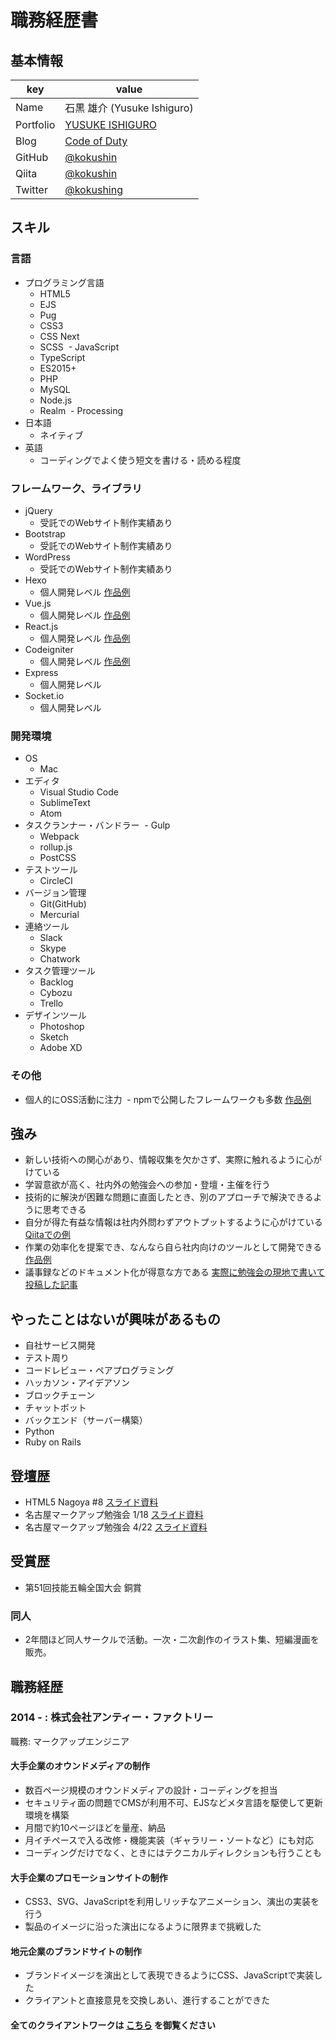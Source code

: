 # 職務経歴書

## 基本情報

|key|value|
|---|-----|
|Name|石黒 雄介 (Yusuke Ishiguro)|
|Portfolio|[YUSUKE ISHIGURO](https://yusukeishiguro.com/)|
|Blog|[Code of Duty](http://www.codeofduty.me/)|
|GitHub|[@kokushin](https://github.com/kokushin)|
|Qiita|[@kokushin](https://qiita.com/kokushin)|
|Twitter|[@kokushing](https://twitter.com/kokushing)|

## スキル

### 言語

- プログラミング言語
  - HTML5
  - EJS
  - Pug
  - CSS3
  - CSS Next
  - SCSS
  - JavaScript
  - TypeScript
  - ES2015+
  - PHP
  - MySQL
  - Node.js
  - Realm
  - Processing
- 日本語
  - ネイティブ
- 英語
  - コーディングでよく使う短文を書ける・読める程度

### フレームワーク、ライブラリ

- jQuery
  - 受託でのWebサイト制作実績あり
- Bootstrap
  - 受託でのWebサイト制作実績あり
- WordPress
  - 受託でのWebサイト制作実績あり
- Hexo
  - 個人開発レベル [作品例](http://www.codeofduty.me/)
- Vue.js
  - 個人開発レベル [作品例](https://github.com/unys/uny-theme-generator)
- React.js
  - 個人開発レベル [作品例](https://github.com/kokushin/myportfoliosite)
- Codeigniter
  - 個人開発レベル [作品例](http://jane-kei.com/admin)
- Express
  - 個人開発レベル
- Socket.io
  - 個人開発レベル
  
### 開発環境

- OS
  - Mac
- エディタ
  - Visual Studio Code
  - SublimeText
  - Atom
- タスクランナー・バンドラー
  - Gulp
  - Webpack
  - rollup.js
  - PostCSS
- テストツール
  - CircleCI
- バージョン管理
  - Git(GitHub)
  - Mercurial
- 連絡ツール
  - Slack
  - Skype
  - Chatwork
- タスク管理ツール
  - Backlog
  - Cybozu
  - Trello
- デザインツール
  - Photoshop
  - Sketch
  - Adobe XD

### その他

- 個人的にOSS活動に注力
  - npmで公開したフレームワークも多数 [作品例](https://www.npmjs.com/package/uny)

## 強み

- 新しい技術への関心があり、情報収集を欠かさず、実際に触れるように心がけている
- 学習意欲が高く、社内外の勉強会への参加・登壇・主催を行う
- 技術的に解決が困難な問題に直面したとき、別のアプローチで解決できるように思考できる
- 自分が得た有益な情報は社内外問わずアウトプットするように心がけている [Qiitaでの例](https://qiita.com/kokushin/items/3889d2d2441c6f2020aa)
- 作業の効率化を提案でき、なんなら自ら社内向けのツールとして開発できる [作品例](https://github.com/kokushin/slack-file-destroyer)
- 議事録などのドキュメント化が得意な方である [実際に勉強会の現地で書いて投稿した記事](http://www.codeofduty.me/2017/04/22/wcan-2017-spring/)

## やったことはないが興味があるもの

- 自社サービス開発
- テスト周り
- コードレビュー・ペアプログラミング
- ハッカソン・アイデアソン
- ブロックチェーン
- チャットボット
- バックエンド（サーバー構築）
- Python
- Ruby on Rails

## 登壇歴

- HTML5 Nagoya #8 [スライド資料](https://docs.google.com/presentation/d/1i6ZgR6KHCmpXpYHSLb0uqOYLVo2c9Wqq3xpLNA10tUA/pub?start=false&loop=false&delayms=3000&slide=id.p) 
- 名古屋マークアップ勉強会 1/18 [スライド資料](https://kokushin.github.io/makaben-0118/#/)
- 名古屋マークアップ勉強会 4/22 [スライド資料](https://kokushin.github.io/makaben-0422/#)

## 受賞歴

- 第51回技能五輪全国大会 銅賞

### 同人

- 2年間ほど同人サークルで活動。一次・二次創作のイラスト集、短編漫画を販売。

## 職務経歴

### 2014 - : 株式会社アンティー・ファクトリー

職務: マークアップエンジニア

#### 大手企業のオウンドメディアの制作

- 数百ページ規模のオウンドメディアの設計・コーディングを担当
- セキュリティ面の問題でCMSが利用不可、EJSなどメタ言語を駆使して更新環境を構築
- 月間で約10ページほどを量産、納品
- 月イチペースで入る改修・機能実装（ギャラリー・ソートなど）にも対応
- コーディングだけでなく、ときにはテクニカルディレクションも行うことも

#### 大手企業のプロモーションサイトの制作

- CSS3、SVG、JavaScriptを利用しリッチなアニメーション、演出の実装を行う
- 製品のイメージに沿った演出になるように限界まで挑戦した

#### 地元企業のブランドサイトの制作

- ブランドイメージを演出として表現できるようにCSS、JavaScriptで実装した
- クライアントと直接意見を交換しあい、進行することができた

#### 全てのクライアントワークは [こちら](https://ishiguro1.tumblr.com/archive) を御覧ください

